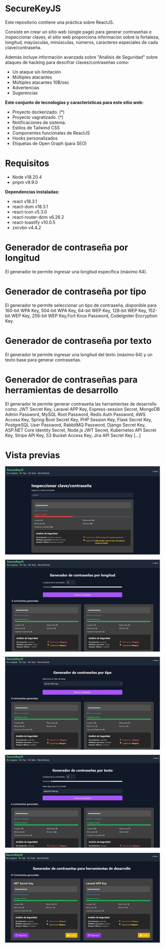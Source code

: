# SecureKeyJS

Este repositorio contiene una práctica sobre ReactJS.

Consiste en crear un sitio web (single page) para generar contraseñas e inspeccionar claves, el sitio web proporciona información sobre la fortaleza, longitud, mayúsculas, minúsculas, números, caracteres especiales de cada clave/contraseña.

Además incluye información avanzada sobre "Análisis de Seguridad" sobre ataques de hacking para descifrar claves/contraseñas como: 
- Un ataque sin limitación
- Múltiples atacantes
- Múltiples atacantes 10B/sec
- Advertencias
- Sugerencias

**Este conjunto de tecnologías y características para este sitio web:**

- Proyecto dockerizado. (*)
- Proyecto vagratizado. (*)
- Notificaciones de sistema.
- Estilos de Tailwind CSS
- Componentes funcionales de ReactJS
- Hooks personalizados
- Etiquetas de Open Graph (para SEO)

# Requisitos

- Node v18.20.4
- pnpm v9.9.0

**Dependencias instaladas:**
- react v18.3.1
- react-dom v18.3.1
- react-icon v5.3.0
- react-router-dom v6.26.2
- react-toastify v10.0.5
- zxcvbn v4.4.2

# Generador de contraseña por longitud

El generador te permite ingresar una longitud específica (máximo 64).

# Generador de contraseña por tipo

El generador te permite seleccionar un tipo de contraseña, disponible para 160-bit WPA Key, 504-bit WPA Key, 64-bit WEP Key, 128-bit WEP Key, 152-bit WEP Key, 256-bit WEP Key,Fort Knox Password, CodeIgniter Encryption Key.


# Generador de contraseña por texto

El generador te permite ingresar una longitud del texto (máximo 64) y un texto base para generar contraseñas.

# Generador de contraseñas para herramientas de desarrollo

El generador te permite generar contraseña las herramientas de desarrollo como: JWT Secret Key, Laravel APP Key, Express-session Secret, MongoDB Admin Password, MySQL Root Password, Redis Auth Password, AWS Access Key, Spring Boot Secret Key, PHP Session Key, Flask Secret Key, PostgreSQL User Password, RabbitMQ Password, Django Secret Key, ASP.NET Core Identity Secret, Node.js JWT Secret, Kubernetes API Secret Key, Stripe API Key, S3 Bucket Access Key, Jira API Secret Key [...]

# Vista previas

![preview01.png](/screenshots/preview01.png)

![preview02.png](/screenshots/preview02.png)

![preview03.png](/screenshots/preview03.png)

![preview04.png](/screenshots/preview04.png)

![preview05.png](/screenshots/preview05.png)
